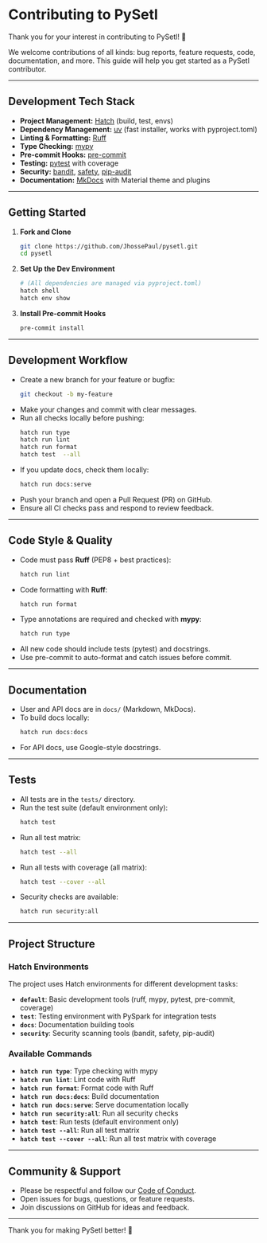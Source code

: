 # Contributing to PySetl

Thank you for your interest in contributing to PySetl! 🎉

We welcome contributions of all kinds: bug reports, feature requests, code, documentation, and more. This guide will help you get started as a PySetl contributor.

---

## Development Tech Stack
- **Project Management:** [Hatch](https://hatch.pypa.io/) (build, test, envs)
- **Dependency Management:** [uv](https://github.com/astral-sh/uv) (fast installer, works with pyproject.toml)
- **Linting & Formatting:** [Ruff](https://docs.astral.sh/ruff/)
- **Type Checking:** [mypy](https://mypy-lang.org/)
- **Pre-commit Hooks:** [pre-commit](https://pre-commit.com/)
- **Testing:** [pytest](https://docs.pytest.org/) with coverage
- **Security:** [bandit](https://bandit.readthedocs.io/), [safety](https://pyup.io/safety/), [pip-audit](https://pypi.org/project/pip-audit/)
- **Documentation:** [MkDocs](https://www.mkdocs.org/) with Material theme and plugins

---

## Getting Started

1. **Fork and Clone**
   ```bash
   git clone https://github.com/JhossePaul/pysetl.git
   cd pysetl
   ```

2. **Set Up the Dev Environment**
   ```bash
   # (All dependencies are managed via pyproject.toml)
   hatch shell
   hatch env show
   ```

3. **Install Pre-commit Hooks**
   ```bash
   pre-commit install
   ```

---

## Development Workflow

- Create a new branch for your feature or bugfix:
  ```bash
  git checkout -b my-feature
  ```
- Make your changes and commit with clear messages.
- Run all checks locally before pushing:
  ```bash
  hatch run type
  hatch run lint
  hatch run format
  hatch test  --all
  ```
- If you update docs, check them locally:
  ```bash
  hatch run docs:serve
  ```
- Push your branch and open a Pull Request (PR) on GitHub.
- Ensure all CI checks pass and respond to review feedback.

---

## Code Style & Quality

- Code must pass **Ruff** (PEP8 + best practices):
  ```bash
  hatch run lint
  ```
- Code formatting with **Ruff**:
  ```bash
  hatch run format
  ```
- Type annotations are required and checked with **mypy**:
  ```bash
  hatch run type
  ```
- All new code should include tests (pytest) and docstrings.
- Use pre-commit to auto-format and catch issues before commit.

---

## Documentation

- User and API docs are in `docs/` (Markdown, MkDocs).
- To build docs locally:
  ```bash
  hatch run docs:docs
  ```
- For API docs, use Google-style docstrings.

---

## Tests

- All tests are in the `tests/` directory.
- Run the test suite (default environment only):
  ```bash
  hatch test
  ```
- Run all test matrix:
  ```bash
  hatch test --all
  ```
- Run all tests with coverage (all matrix):
  ```bash
  hatch test --cover --all
  ```
- Security checks are available:
  ```bash
  hatch run security:all
  ```

---

## Project Structure

### Hatch Environments

The project uses Hatch environments for different development tasks:

- **`default`**: Basic development tools (ruff, mypy, pytest, pre-commit, coverage)
- **`test`**: Testing environment with PySpark for integration tests
- **`docs`**: Documentation building tools
- **`security`**: Security scanning tools (bandit, safety, pip-audit)

### Available Commands

- **`hatch run type`**: Type checking with mypy
- **`hatch run lint`**: Lint code with Ruff
- **`hatch run format`**: Format code with Ruff
- **`hatch run docs:docs`**: Build documentation
- **`hatch run docs:serve`**: Serve documentation locally
- **`hatch run security:all`**: Run all security checks
- **`hatch test`**: Run tests (default environment only)
- **`hatch test --all`**: Run all test matrix
- **`hatch test --cover --all`**: Run all test matrix with coverage

---

## Community & Support
- Please be respectful and follow our [Code of Conduct](code-of-conduct.md).
- Open issues for bugs, questions, or feature requests.
- Join discussions on GitHub for ideas and feedback.

---

Thank you for making PySetl better! 🚀
